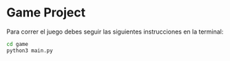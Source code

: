 # Game Project

Para correr el juego debes seguir las siguientes instrucciones en la terminal:
```sh
cd game
python3 main.py
```

